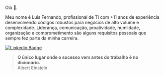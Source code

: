 Olá 👋.

Meu nome é Luis Fernando, profissional de TI com +11 anos de experiência desenvolvendo códigos robustos para negócios de alto volume e complexidade.
Liderança, comunicação, proatividade, humildade, organização e comprometimento são alguns requisitos pessoais que sempre fez parte da minha carreira.

[![Linkedin Badge](https://img.shields.io/badge/-LinkedIn-blue?style=flat-square&logo=Linkedin&logoColor=white&link=https://www.linkedin.com/in/luisfernandoferracin/)](https://www.linkedin.com/in/luisfernandoferracin/)

> **O único lugar onde o sucesso vem antes do trabalho é no dicionário.** <br/> Albert Einstein
